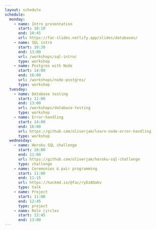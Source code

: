 ```yaml
---
layout: schedule
schedule:
  monday:
    - name: Intro presentation
      start: 10:10
      end: 10:45
      url: https://fac-slides.netlify.app/slides/databases/
    - name: SQL intro
      start: 10:30
      end: 13:00
      url: /workshops/sql-intro/
      type: workshop
    - name: Postgres with Node
      start: 14:00
      end: 16:00
      url: /workshops/node-postgres/
      type: workshop
  tuesday:
    - name: Database testing
      start: 11:00
      end: 13:00
      url: /workshops/database-testing
      type: workshop
    - name: Error-handling
      start: 14:00
      end: 16:00
      url: https://github.com/oliverjam/learn-node-error-handling
      type: workshop
  wednesday:
    - name: Heroku SQL challenge
      start: 10:00
      end: 11:00
      url: https://github.com/oliverjam/heroku-sql-challenge
      type: challenge
    - name: Ceremonies & pair programming
      start: 11:00
      end: 11:15
      url: https://hackmd.io/@fac/ryDzAOabv
      type: talk
    - name: Project
      start: 11:00
      end: 12:45
      type: project
    - name: Role circles
      start: 12:45
      end: 13:00
---
```

